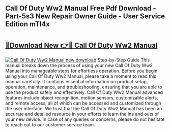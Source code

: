 ## Call Of Duty Ww2 Manual Free Pdf Download - Part-5s3 New Repair Owner Guide - User Service Edition mTl4x

# <h2><a href="http://bc25768.oget.top/?id=Call+Of+Duty+Ww2+Manual">🔗Download New 👉🔴 Call Of Duty Ww2 Manual</a></h2>

[![Call Of Duty Ww2 Manual new download](https://i.imgur.com/5g1atiW.png)](http://bc25768.oget.top/?id=Call+Of+Duty+Ww2+Manual)
Step-by-Step Guide This manual breaks down the process of using your new Call Of Duty Ww2 Manual into manageable steps for effortless operation. Before you begin using your Call Of Duty Ww2 Manual, please take a moment to read this manual carefully. It contains essential information on product setup, operation, maintenance, and troubleshooting, ensuring that you are able to use the product safely and effectively. Call Of Duty Ww2 Manual advanced features include object recognition, motion sensors, customizable alerts, and remote access, all of which can be accessed and customized through the user interface. We trust that the Call Of Duty Ww2 Manual has been an accurate and detailed resource in your efforts to learn the ins and outs of your new device. In case of any queries or concerns, please do not hesitate to reach out to our customer service team.
